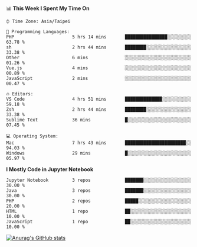 <!--### Hi there 👋-->

<!--
**treevel/treevel** is a ✨ _special_ ✨ repository because its `README.md` (this file) appears on your GitHub profile.

Here are some ideas to get you started:

- 🔭 I’m currently working on ...
- 🌱 I’m currently learning ...
- 👯 I’m looking to collaborate on ...
- 🤔 I’m looking for help with ...
- 💬 Ask me about ...
- 📫 How to reach me: ...
- 😄 Pronouns: ...
- ⚡ Fun fact: ...
-->

<!--START_SECTION:waka-->
📊 **This Week I Spent My Time On** 

```text
⌚︎ Time Zone: Asia/Taipei

💬 Programming Languages: 
PHP                      5 hrs 14 mins       ████████████████░░░░░░░░░   63.78 % 
sh                       2 hrs 44 mins       ████████░░░░░░░░░░░░░░░░░   33.38 % 
Other                    6 mins              ░░░░░░░░░░░░░░░░░░░░░░░░░   01.26 % 
Vue.js                   4 mins              ░░░░░░░░░░░░░░░░░░░░░░░░░   00.89 % 
JavaScript               2 mins              ░░░░░░░░░░░░░░░░░░░░░░░░░   00.47 % 

🔥 Editors: 
VS Code                  4 hrs 51 mins       ██████████████░░░░░░░░░░░   59.18 % 
Zsh                      2 hrs 44 mins       ████████░░░░░░░░░░░░░░░░░   33.38 % 
Sublime Text             36 mins             █░░░░░░░░░░░░░░░░░░░░░░░░   07.45 % 

💻 Operating System: 
Mac                      7 hrs 43 mins       ███████████████████████░░   94.03 % 
Windows                  29 mins             █░░░░░░░░░░░░░░░░░░░░░░░░   05.97 % 

```

**I Mostly Code in Jupyter Notebook** 

```text
Jupyter Notebook         3 repos             ███████░░░░░░░░░░░░░░░░░░   30.00 % 
Java                     3 repos             ███████░░░░░░░░░░░░░░░░░░   30.00 % 
PHP                      2 repos             █████░░░░░░░░░░░░░░░░░░░░   20.00 % 
HTML                     1 repo              ██░░░░░░░░░░░░░░░░░░░░░░░   10.00 % 
JavaScript               1 repo              ██░░░░░░░░░░░░░░░░░░░░░░░   10.00 % 

```



<!--END_SECTION:waka-->

<!-- GitHub Stats Card-->
[![Anurag's GitHub stats](https://github-readme-stats.vercel.app/api?username=treevel&show_icons=true&theme=monokai&count_private=true)](https://github.com/anuraghazra/github-readme-stats)
